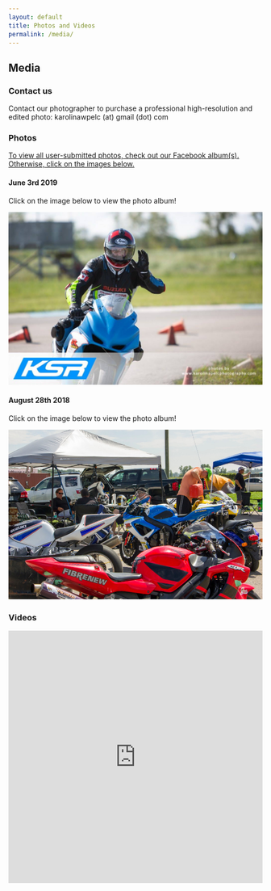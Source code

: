 ```yaml
---
layout: default
title: Photos and Videos
permalink: /media/
---
```


## Media

### Contact us

Contact our photographer to purchase a professional high-resolution and edited photo: karolinawpelc (at) gmail (dot) com 

### Photos

[To view all user-submitted photos, check out our Facebook album(s). Otherwise, click on the images below.](https://www.facebook.com/groups/kwsportracing/photos/?filter=albums)

#### June 3rd 2019

Click on the image below to view the photo album!

[![20190603](/img/gallery/20190603.jpg)](https://www.facebook.com/media/set/?set=oa.2323560264581824)

#### August 28th 2018

Click on the image below to view the photo album!

[![20180828](/img/gallery/20180828.jpg)](https://www.facebook.com/media/set/?set=oa.2158698174401368)

### Videos

<iframe width="100%" height="500px" src="https://www.youtube.com/embed/04iVIVKCyrg" frameborder="0" allow="accelerometer; autoplay; encrypted-media; gyroscope; picture-in-picture" allowfullscreen></iframe>

